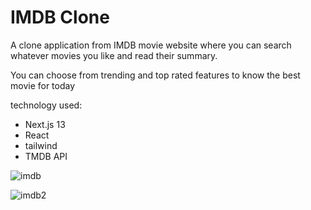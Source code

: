 # IMDB Clone

A clone application from IMDB movie website where you can search whatever movies you like and read their summary.

You can choose from trending and top rated features to know the best movie for today

technology used:
 * Next.js 13
 * React
 * tailwind
 * TMDB API
 
 
 
![imdb](https://user-images.githubusercontent.com/106008160/226270058-abb122d3-00e2-44bc-a1bd-b89321fe5d52.png)

![imdb2](https://user-images.githubusercontent.com/106008160/226270071-f852f4d2-fd64-472d-a32e-c99be921c5f2.png)
